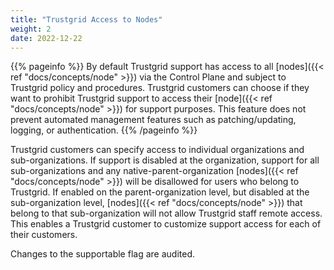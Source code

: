 ```yaml
---
title: "Trustgrid Access to Nodes"
weight: 2
date: 2022-12-22
---
```

{{% pageinfo %}}
By default Trustgrid support has access to all [nodes]({{< ref "docs/concepts/node" >}}) via the Control Plane and subject to Trustgrid policy and procedures. Trustgrid customers can choose if they want to prohibit Trustgrid support to access their [node]({{< ref "docs/concepts/node" >}}) for support purposes. This feature does not prevent automated management features such as patching/updating, logging, or authentication.
{{% /pageinfo %}}

Trustgrid customers can specify access to individual organizations and sub-organizations. If support is disabled at the organization, support for all sub-organizations and any native-parent-organization [nodes]({{< ref "docs/concepts/node" >}}) will be disallowed for users who belong to Trustgrid. If enabled on the parent-organization level, but disabled at the sub-organization level, [nodes]({{< ref "docs/concepts/node" >}}) that belong to that sub-organization will not allow Trustgrid staff remote access. This enables a Trustgrid customer to customize support access for each of their customers.

Changes to the supportable flag are audited.
